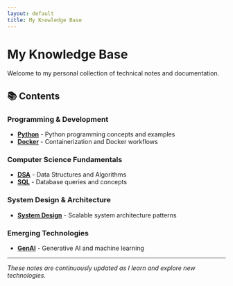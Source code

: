 ```yaml
---
layout: default
title: My Knowledge Base
---
```


# My Knowledge Base

Welcome to my personal collection of technical notes and documentation.

## 📚 Contents

### Programming & Development
- **[Python](Python/)** - Python programming concepts and examples
- **[Docker](Docker/)** - Containerization and Docker workflows

### Computer Science Fundamentals  
- **[DSA](DSA/)** - Data Structures and Algorithms
- **[SQL](SQL/)** - Database queries and concepts

### System Design & Architecture
- **[System Design](System%20Design/)** - Scalable system architecture patterns

### Emerging Technologies
- **[GenAI](GenAI/)** - Generative AI and machine learning

---

*These notes are continuously updated as I learn and explore new technologies.*